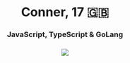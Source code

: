 <div align="center">
  <h1>Conner, 17 🇬🇧</h1>
  <h3>JavaScript, TypeScript & GoLang<h3>
  
  <img src="https://i.giphy.com/media/oz45ELYgMoYVsZqmor/giphy.webp">
</div>
